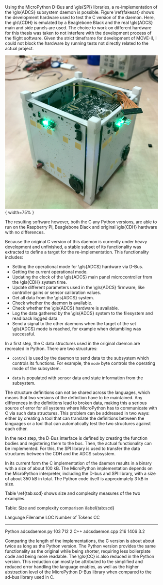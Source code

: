 Using the MicroPython D-Bus and \\gls{SPI} libraries, a re-implementation of the \\gls{ADCS} subsystem daemon is possible.
Figure \\ref{fakesat} shows the development hardware used to test the C version of the daemon. Here, the gls\\{CDH} is emulated by a Beaglebone Black and the real \\gls{ADCS} main and side panels are used. The choice to work on different hardware for this thesis was taken to not interfere with the development process of the flight software. Given the strict timeframe for development of MOVE-II, I could not block the hardware by running tests not directly related to the actual project.

![The development hardware for the C version of the daemon.\\label{fakesat}](resources/figs/fakesat.jpeg){ width=75% }

The resulting software however, both the C any Python versions, are able to run on the Raspberry Pi, Beaglebone Black and original \\gls{CDH} hardware with no differences.

Because the original C version of this daemon is currently under heavy development and unfinished, a stable subset of its functionality was extracted to define a target for the re-implementation. This functionality includes:

* Setting the operational mode for \\gls{ADCS} hardware via D-Bus.
* Getting the current operational mode.
* Updating the clock of the \\gls{ADCS} main panel microcontroller from the \\gls{CDH} system time.
* Update different parameters used in the \\gls{ADCS} firmware, like controller gains or sensor calibration values.
* Get all data from the \\gls{ADCS} system.
* Check whether the daemon is available.
* Check whether the \\gls{ADCS} hardware is available.
* Log the data gathered by the \\gls{ADCS} system to the filesystem and read back logged data.
* Send a signal to the other daemons when the target of the set \\gls{ADCS} mode is reached, for example when detumbling was successful.

In a first step, the C data structures used in the original daemon are recreated in Python. There are two structures:

-   `control` is used by the daemon to send data to the subsystem which controls its functions. For example, the `mode` byte controls the operating mode of the subsystem.

-   `data` is populated with sensor data and state information from
    the subsystem.

The structure definitions can not be shared across the languages, which means that two versions of the definition have to be maintained. Any differences in the definitions lead to broken data, making this a serious source of error for all systems where MicroPython has to communicate with C via such data structures. This problem can be addressed in two ways: either by creating a tool that can translate the definitions between the languages or a tool that can automatically test the two structures against each other.

In the next step, the D-Bus interface is defined by creating the function bodies and registering them to the bus. Then, the actual functionality can be implemented. For this, the SPI library is used to transfer the data structures between the CDH and the ADCS subsystem.

In its current form the C implementation of the daemon results in a binary with a size of about 100 kB. The MicroPython implementation depends on the MicroPython interpreter, including the D-bus and SPI library, with a size of about 350 kB in total. The Python code itself is approximately 3 kB in size.

Table \\ref{tab:scd} shows size and complexity measures of the two examples.

Table: Size and complexity comparison \\label{tab:scd}

Language    Filename          LOC    Number of Tokens       CC
----------  --------------  -----  ------------------  -------
Python      adcsdaemon.py     103                 712  2
C++         adcsdaemon.cpp    216                1406  3.2

Comparing the length of the implementations, the C version is about about twice as long as the Python version. The Python version provides the same functionality as the original while being shorter, requiring less boilerplate code and being more readable. The \\gls{CC} is also reduced in the Python version. This reduction can mostly be attributed to the simplified and reduced error handling the language enables, as well as the higher abstraction level of the MicroPython D-Bus library when compared to the sd-bus library used in C.

